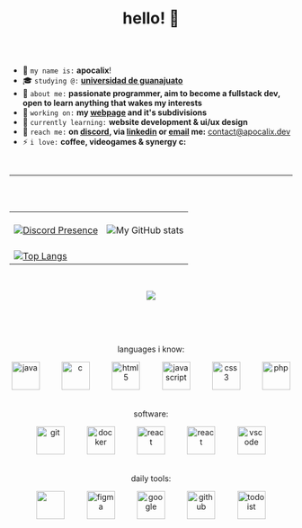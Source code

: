 <div align="center"><h1>hello! 👋</h1></div>

<br/><br/>

- 💫 `my name is:` **apocalix**!
- 🎓 `studying @:` [**universidad de guanajuato**](https://www.ugto.mx/)
- 🧐 `about me:` **passionate programmer, aim to become a fullstack dev, open to learn anything that wakes my interests**
- 🔭 `working on:` **my [webpage](https://apocalix.dev) and it's subdivisions**
- 🌱 `currently learning:` **website development & ui/ux design**
- 📩 `reach me:` **on [discord](https://discord.com/users/441795026956320778), via [linkedin](https://www.linkedin.com/in/apocalix/) or [email](mailto:contact@apocalix.dev) me:** contact@apocalix.dev
- ⚡ `i love:` **coffee, videogames & synergy c:**

<br/>

<hr/>

<br/><br/>

<table>
  <tr>
    <td align="center">
      <br/>
      <a href="https://discord.com/users/441795026956320778">
        <img src="https://lanyard.cnrad.dev/api/441795026956320778?&borderRadius=24px&animated=true&idleMessage=world$tar%20money%20-%20joji&hideTimestamp=true&bg=071013&hideBadges=true" alt="Discord Presence" style="display: ; margin-right: auto;">
      </a>
      <br/>
    </td>
    <td align="center">
      <br/>
        <img src="https://github-readme-stats.vercel.app/api?username=apocalixdeluque&theme=dark&show_icons=true&bg_color=071013&hide=issues,contribs&rank_icon=github&line_height=30&custom_title=apocalix%27s+stats%3A" alt="My GitHub stats">
      <br/>
    </td>
  </tr>
  <tr>
    <td colspan="2">
      <br/>
      <a href="https://github.com/anuraghazra/github-readme-stats">
        <img src="https://github-readme-stats.vercel.app/api/top-langs/?username=apocalixdeluque&langs_count=10&layout=compact&theme=dark&bg_color=071013&line_height=30&custom_title=languages+i%27ve+written&card_width=1080" alt="Top Langs">
      </a>
      <br/>
    </td>
  </tr>
</table>

<br/>

<p align="center">
	<a href="https://github.com/ApocalixDeLuque"><img src="https://komarev.com/ghpvc/?username=apocalixdeluque&color=F50E35&style=flat"></a>
</p>

<br/>

</hr>

<div align="center">
  <br/><br/>
  <p>languages i know:</p>
    <a href="#"><img height=50 src="https://cdn-icons-png.flaticon.com/128/152/152760.png" alt="java"/></a> &nbsp;&nbsp;&nbsp;&nbsp;&nbsp;&nbsp;&nbsp;&nbsp;
    <a href="#"><img height=50 src="https://cdn-icons-png.flaticon.com/128/9313/9313293.png" alt="c"/></a> &nbsp;&nbsp;&nbsp;&nbsp;&nbsp;&nbsp;&nbsp;&nbsp;
    <a href="#"><img height=50 src="https://cdn-icons-png.flaticon.com/128/1051/1051328.png" alt="html5"/></a> &nbsp;&nbsp;&nbsp;&nbsp;&nbsp;&nbsp;&nbsp;&nbsp;
    <a href="#"><img height=50 src="https://cdn-icons-png.flaticon.com/128/5968/5968509.png" alt="javascript"/></a> &nbsp;&nbsp;&nbsp;&nbsp;&nbsp;&nbsp;&nbsp;&nbsp;
    <a href="#"><img height=50 src="https://cdn-icons-png.flaticon.com/128/82/82127.png" alt="css3"/></a> &nbsp;&nbsp;&nbsp;&nbsp;&nbsp;&nbsp;&nbsp;&nbsp;
    <a href="#"><img height=50 height=50 src="https://cdn-icons-png.flaticon.com/128/5968/5968532.png" alt="php"/></a> 
  <br/><br/>
  <p>software:</p>
    <a href="#"><img height=50 src="https://cdn-icons-png.flaticon.com/128/9357/9357447.png" alt="git"/></a> &nbsp;&nbsp;&nbsp;&nbsp;&nbsp;&nbsp;&nbsp;&nbsp;
    <a href="#"><img height=50 src="https://cdn-icons-png.flaticon.com/128/5969/5969028.png" alt="docker"/></a> &nbsp;&nbsp;&nbsp;&nbsp;&nbsp;&nbsp;&nbsp;&nbsp;
    <a href="#"><img height=50 src="https://cdn-icons-png.flaticon.com/128/3393/3393920.png" alt="react"/></a> &nbsp;&nbsp;&nbsp;&nbsp;&nbsp;&nbsp;&nbsp;&nbsp;
    <a href="#"><img height=50 src="https://cdn-icons-png.flaticon.com/128/5968/5968550.png" alt="react"/></a> &nbsp;&nbsp;&nbsp;&nbsp;&nbsp;&nbsp;&nbsp;&nbsp;
    <a href="#"><img height=50 height=50 src="https://upload.wikimedia.org/wikipedia/commons/thumb/9/9a/Visual_Studio_Code_1.35_icon.svg/2048px-Visual_Studio_Code_1.35_icon.svg.png" alt="vscode"/></a> 
  <br/><br/>
  <p>daily tools:</p>
    <a href="#"><img height=50 src="https://upload.wikimedia.org/wikipedia/commons/thumb/e/e9/Notion-logo.svg/1024px-Notion-logo.svg.png" alt=""/></a> &nbsp;&nbsp;&nbsp;&nbsp;&nbsp;&nbsp;&nbsp;&nbsp;
    <a href="#"><img height=50 src="https://cdn-icons-png.flaticon.com/128/5968/5968705.png" alt="figma"/></a> &nbsp;&nbsp;&nbsp;&nbsp;&nbsp;&nbsp;&nbsp;&nbsp;
    <a href="#"><img height=50 src="https://cdn-icons-png.flaticon.com/128/2504/2504914.png" alt="google"/></a> &nbsp;&nbsp;&nbsp;&nbsp;&nbsp;&nbsp;&nbsp;&nbsp;
    <a href="#"><img height=50 src="https://cdn-icons-png.flaticon.com/128/1051/1051275.png" alt="github"/></a> &nbsp;&nbsp;&nbsp;&nbsp;&nbsp;&nbsp;&nbsp;&nbsp;
    <a href="#"><img height=50 height=50 src="https://codahosted.io/packs/15913/unversioned/assets/LOGO/9389d8003e64b893bdccf10097ca167a927ea62482b7b7f76c3f73562b6345f890f7d184ccd1a834e5b661b872ae35a16fd1bb4fce0aa4d10c169efa709a83e99c7076e2e8094ef2502ca6699d77de2ac936ad7eeab36ad48a8d3a9d2285389d1eea883c" alt="todoist"/></a> 
</div>

<br/>
